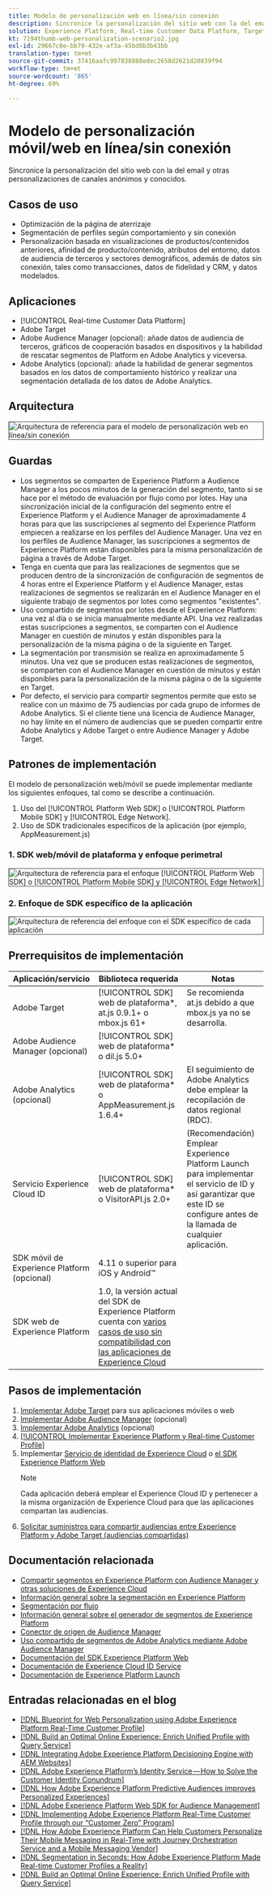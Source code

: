 ```yaml
---
title: Modelo de personalización web en línea/sin conexión
description: Sincronice la personalización del sitio web con la del email y otras personalizaciones de canales anónimos y conocidos.
solution: Experience Platform, Real-time Customer Data Platform, Target, Audience Manager, Analytics, Experience Cloud Services, Data Collection
kt: 7194thumb-web-personalization-scenario2.jpg
exl-id: 29667c0e-bb79-432e-af3a-45bd0b3b43bb
translation-type: tm+mt
source-git-commit: 37416aafc997838888edec2658d2621d20839f94
workflow-type: tm+mt
source-wordcount: '865'
ht-degree: 69%

---
```


# Modelo de personalización móvil/web en línea/sin conexión

Sincronice la personalización del sitio web con la del email y otras personalizaciones de canales anónimos y conocidos.

## Casos de uso

* Optimización de la página de aterrizaje
* Segmentación de perfiles según comportamiento y sin conexión
* Personalización basada en visualizaciones de productos/contenidos anteriores, afinidad de producto/contenido, atributos del entorno, datos de audiencia de terceros y sectores demográficos, además de datos sin conexión, tales como transacciones, datos de fidelidad y CRM, y datos modelados.

## Aplicaciones

* [!UICONTROL Real-time Customer Data Platform]
* Adobe Target
* Adobe Audience Manager (opcional): añade datos de audiencia de terceros, gráficos de cooperación basados en dispositivos y la habilidad de rescatar segmentos de Platform en Adobe Analytics y viceversa.
* Adobe Analytics (opcional): añade la habilidad de generar segmentos basados en los datos de comportamiento histórico y realizar una segmentación detallada de los datos de Adobe Analytics.

## Arquitectura

<img src="assets/onoff.svg" alt="Arquitectura de referencia para el modelo de personalización web en línea/sin conexión" style="border:1px solid #4a4a4a" />

## Guardas

* Los segmentos se comparten de Experience Platform a Audience Manager a los pocos minutos de la generación del segmento, tanto si se hace por el método de evaluación por flujo como por lotes. Hay una sincronización inicial de la configuración del segmento entre el Experience Platform y el Audience Manager de aproximadamente 4 horas para que las suscripciones al segmento del Experience Platform empiecen a realizarse en los perfiles del Audience Manager. Una vez en los perfiles de Audience Manager, las suscripciones a segmentos de Experience Platform están disponibles para la misma personalización de página a través de Adobe Target.
* Tenga en cuenta que para las realizaciones de segmentos que se producen dentro de la sincronización de configuración de segmentos de 4 horas entre el Experience Platform y el Audience Manager, estas realizaciones de segmentos se realizarán en el Audience Manager en el siguiente trabajo de segmentos por lotes como segmentos &quot;existentes&quot;.
* Uso compartido de segmentos por lotes desde el Experience Platform: una vez al día o se inicia manualmente mediante API. Una vez realizadas estas suscripciones a segmentos, se comparten con el Audience Manager en cuestión de minutos y están disponibles para la personalización de la misma página o de la siguiente en Target.
* La segmentación por transmisión se realiza en aproximadamente 5 minutos. Una vez que se producen estas realizaciones de segmentos, se comparten con el Audience Manager en cuestión de minutos y están disponibles para la personalización de la misma página o de la siguiente en Target.
* Por defecto, el servicio para compartir segmentos permite que esto se realice con un máximo de 75 audiencias por cada grupo de informes de Adobe Analytics. Si el cliente tiene una licencia de Audience Manager, no hay límite en el número de audiencias que se pueden compartir entre Adobe Analytics y Adobe Target o entre Audience Manager y Adobe Target.

## Patrones de implementación

El modelo de personalización web/móvil se puede implementar mediante los siguientes enfoques, tal como se describe a continuación.

1. Uso del [!UICONTROL Platform Web SDK] o [!UICONTROL Platform Mobile SDK] y [!UICONTROL Edge Network].
1. Uso de SDK tradicionales específicos de la aplicación (por ejemplo, AppMeasurement.js)

### 1. SDK web/móvil de plataforma y enfoque perimetral

<img src="assets/websdkflow.svg" alt="Arquitectura de referencia para el enfoque [!UICONTROL Platform Web SDK] o [!UICONTROL Platform Mobile SDK] y [!UICONTROL Edge Network]" style="border:1px solid #4a4a4a" />

### 2. Enfoque de SDK específico de la aplicación

<img src="assets/appsdkflow.png" alt="Arquitectura de referencia del enfoque con el SDK específico de cada aplicación" style="border:1px solid #4a4a4a" />

## Prerrequisitos de implementación

| Aplicación/servicio | Biblioteca requerida | Notas |
|---|---|---|
| Adobe Target | [!UICONTROL SDK] web de plataforma*, at.js 0.9.1+ o mbox.js 61+ | Se recomienda at.js debido a que mbox.js ya no se desarrolla. |
| Adobe Audience Manager (opcional) | [!UICONTROL SDK] web de plataforma* o dil.js 5.0+ |  |
| Adobe Analytics (opcional) | [!UICONTROL SDK] web de plataforma* o AppMeasurement.js 1.6.4+ | El seguimiento de Adobe Analytics debe emplear la recopilación de datos regional (RDC). |
| Servicio Experience Cloud ID | [!UICONTROL SDK] web de plataforma* o VisitorAPI.js 2.0+ | (Recomendación) Emplear Experience Platform Launch para implementar el servicio de ID y así garantizar que este ID se configure antes de la llamada de cualquier aplicación. |
| SDK móvil de Experience Platform (opcional) | 4.11 o superior para iOS y Android™ |  |
| SDK web de Experience Platform | 1.0, la versión actual del SDK de Experience Platform cuenta con [varios casos de uso sin compatibilidad con las aplicaciones de Experience Cloud](https://github.com/adobe/alloy/projects/5) |  |


## Pasos de implementación

1. [Implementar Adobe Target](https://experienceleague.adobe.com/docs/target/using/implement-target/implementing-target.html?lang=es) para sus aplicaciones móviles o web
1. [Implementar Adobe Audience Manager](https://experienceleague.adobe.com/docs/audience-manager/user-guide/implementation-integration-guides/implement-audience-manager.html?lang=es) (opcional)
1. [Implementar Adobe Analytics](https://experienceleague.adobe.com/docs/analytics/implementation/home.html?lang=es) (opcional)
1. [[!UICONTROL Implementar Experience Platform y Real-time Customer Profile]](https://experienceleague.adobe.com/docs/platform-learn/getting-started-for-data-architects-and-data-engineers/overview.html?lang=es)
1. Implementar [Servicio de identidad de Experience Cloud](https://experienceleague.adobe.com/docs/id-service/using/implementation/implementation-guides.html?lang=es) o [el SDK Experience Platform Web](https://experienceleague.adobe.com/docs/experience-platform/edge/home.html?lang=es)
   >[!NOTE]
   >
   >Cada aplicación deberá emplear el Experience Cloud ID y pertenecer a la misma organización de Experience Cloud para que las aplicaciones compartan las audiencias.
1. [Solicitar suministros para compartir audiencias entre Experience Platform y Adobe Target (audiencias compartidas)](https://www.adobe.com/go/audiences)

## Documentación relacionada

* [Compartir segmentos en Experience Platform con Audience Manager y otras soluciones de Experience Cloud](https://experienceleague.adobe.com/docs/audience-manager/user-guide/implementation-integration-guides/integration-experience-platform/aam-aep-audience-sharing.html?lang=es)
* [Información general sobre la segmentación en Experience Platform](https://experienceleague.adobe.com/docs/experience-platform/segmentation/home.html?lang=es)
* [Segmentación por flujo](https://experienceleague.adobe.com/docs/experience-platform/segmentation/api/streaming-segmentation.html?lang=es)
* [Información general sobre el generador de segmentos de Experience Platform](https://experienceleague.adobe.com/docs/experience-platform/segmentation/ui/overview.html?lang=es)
* [Conector de origen de Audience Manager](https://experienceleague.adobe.com/docs/experience-platform/sources/connectors/adobe-applications/audience-manager.html?lang=es)
* [Uso compartido de segmentos de Adobe Analytics mediante Adobe Audience Manager](https://experienceleague.adobe.com/docs/analytics/components/segmentation/segmentation-workflow/seg-publish.html?lang=es)
* [Documentación del SDK Experience Platform Web](https://experienceleague.adobe.com/docs/experience-platform/edge/home.html)
* [Documentación de Experience Cloud ID Service](https://experienceleague.adobe.com/docs/id-service/using/home.html?lang=es)
* [Documentación de Experience Platform Launch](https://experienceleague.adobe.com/docs/launch/using/home.html?lang=es)

## Entradas relacionadas en el blog

* [[!DNL Blueprint for Web Personalization using Adobe Experience Platform Real-Time Customer Profile]](https://medium.com/adobetech/blueprint-for-web-personalization-using-adobe-experience-platform-real-time-customer-profile-fef2ce7a4b2f)
* [[!DNL Build an Optimal Online Experience: Enrich Unified Profile with Query Service]](https://medium.com/adobetech/build-an-optimal-online-experience-enrich-unified-profile-with-query-service-8027c196ab33)
* [[!DNL Integrating Adobe Experience Platform Decisioning Engine with AEM Websites]](https://jaeness.medium.com/integrating-adobe-experience-platform-decisioning-engine-with-aem-websites-9c222acd12e2)
* [[!DNL Adobe Experience Platform’s Identity Service — How to Solve the Customer Identity Conundrum]](https://medium.com/adobetech/adobe-experience-platforms-identity-service-how-to-solve-the-customer-identity-conundrum-f95e22d16ea9)
* [[!DNL How Adobe Experience Platform Predictive Audiences improves Personalized Experiences]](https://medium.com/adobetech/how-adobe-experience-platform-predictive-audiences-improves-personalized-experiences-1f75a60cb7a3)
* [[!DNL Adobe Experience Platform Web SDK for Audience Management]](https://medium.com/adobetech/adobe-experience-platform-web-sdk-for-audience-management-751fa6d063bc)
* [[!DNL Implementing Adobe Experience Platform Real-Time Customer Profile through our “Customer Zero” Program]](https://medium.com/adobetech/implementing-adobe-experience-platform-real-time-customer-profile-through-our-customer-zero-32e7cd952896)
* [[!DNL How Adobe Experience Platform Can Help Customers Personalize Their Mobile Messaging in Real-Time with Journey Orchestration Service and a Mobile Messaging Vendor]](https://medium.com/adobetech/how-adobe-experience-platform-helped-a-client-personalize-their-mobile-messaging-in-real-time-with-7d634aefa098)
* [[!DNL Segmentation in Seconds: How Adobe Experience Platform Made Real-time Customer Profiles a Reality]](https://medium.com/adobetech/segmentation-in-seconds-how-adobe-experience-platform-made-real-time-customer-profiles-a-reality-a7a8552b0847)
* [[!DNL Build an Optimal Online Experience: Enrich Unified Profile with Query Service]](https://medium.com/adobetech/build-an-optimal-online-experience-enrich-unified-profile-with-query-service-8027c196ab33)
